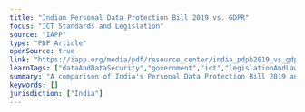 ```yaml
---
title: "Indian Personal Data Protection Bill 2019 vs. GDPR"
focus: "ICT Standards and Legislation"
source: "IAPP"
type: "PDF Article"
openSource: true
link: "https://iapp.org/media/pdf/resource_center/india_pdpb2019_vs_gdpr_iapp_chart.pdf"
learnTags: ["dataAndDataSecurity","government","ict","legislationAndLaw","rights","regulation"]
summary: "A comparison of India's Personal Data Protection Bill 2019 and the GDPR."
keywords: []
jurisdiction: ["India"]
---
```

